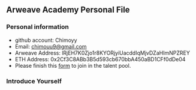 ## Arweave Academy Personal File

### Personal information

- github account: Chimoyy
- Email: chimouu9@gmail.com
- Arweave Address: lRjEH7K0Zjo1r8KYORjyiUacddIqMjvDZaHImNPZREY
- ETH Address: 0x2Cf3C8ABb3B5d593cb670bbA450aBD1CFf0dDe04
- Please 
finish this 
[form](https://docs.google.com/forms/d/e/1FAIpQLSfWA5fIIcBgmRppm3jNz5vmf9Mai_QMVil-2pO4r7YKn_Zhtw/viewform?usp=sf_link) 
to join in the talent pool.
### Introduce Yourself
